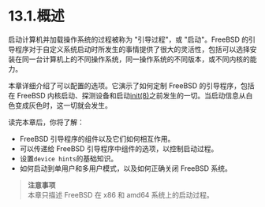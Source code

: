 # 13.1.概述

启动计算机并加载操作系统的过程被称为 "引导过程"，或 "启动"。FreeBSD 的引导程序对于自定义系统启动时所发生的事情提供了很大的灵活性，包括可以选择安装在同一台计算机上的不同操作系统，同一操作系统的不同版本，或不同内核的能力。

本章详细介绍了可以配置的选项。它演示了如何定制 FreeBSD 的引导程序，包括在 FreeBSD 内核启动、探测设备和启动[init(8)](https://www.freebsd.org/cgi/man.cgi?query=init&sektion=8&format=html)之前发生的一切。当启动信息从白色变成灰色时，这一切就会发生。

读完本章后，你将了解：

- FreeBSD 引导程序的组件以及它们如何相互作用。
- 可以传递给 FreeBSD 引导程序中组件的选项，以控制启动过程。
- 设置`device hints`的基础知识。
- 如何启动到单用户和多用户模式，以及如何正确关闭 FreeBSD 系统。

> **注意事项**  
> 本章只描述 FreeBSD 在 x86 和 amd64 系统上的启动过程。
